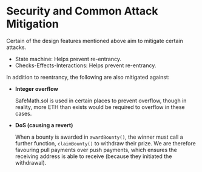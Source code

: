 # Security and Common Attack Mitigation

Certain of the design features mentioned above aim to mitigate certain attacks.

 * State machine: Helps prevent re-entrancy.
 * Checks-Effects-Interactions: Helps prevent re-entrancy.

In addition to reentrancy, the following are also mitigated against:

 * **Integer overflow**

   SafeMath.sol is used in certain places to prevent overflow, though in reality, more ETH than exists would be required to overflow in these cases.

 * **DoS (causing a revert)**

   When a bounty is awarded in `awardBounty()`, the winner must call a further function, `claimBounty()` to withdraw their prize. We are therefore favouring pull payments over push payments, which ensures the receiving address is able to receive (because they initiated the withdrawal).

